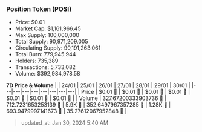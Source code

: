 
  ### Position Token (POSI)
  - Price: $0.01
  - Market Cap: $1,161,966.45
  - Max Supply: 100,000,000
  - Total Supply: 90,971,209.005
  - Circulating Supply: 90,191,263.061
  - Total Burn: 779,945.944
  - Holders: 735,389
  - Transactions: 5,733,082
  - Volume: $392,984,978.58

  **7D Price & Volume**
  | | 24&#x2F;01 | 25&#x2F;01 | 26&#x2F;01 | 27&#x2F;01 | 28&#x2F;01 | 29&#x2F;01 | 30&#x2F;01 |
  |---|---|---|---|---|---|---|---|
  | Price | $0.01 🔻 | $0.01 🔻 | $0.01 🔻 | $0.01 🔻 | $0.01 🚀 | $0.01 🚀 | $0.01 🔻 |
  | Volume | 327.67200333903736 🔻 | 712.7231653253139 🚀 | 5.9K 🚀 | 352.6497967357285 🔻 | 1.28K 🚀 | 693.9479997141673 🔻 | 35.27612067952848 🔻 |

  > updated_at: Jan 30, 2024 5:40 AM
